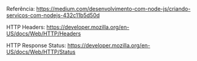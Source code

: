 Referência:
https://medium.com/desenvolvimento-com-node-js/criando-servicos-com-nodejs-432c11b5d50d

HTTP Headers:
https://developer.mozilla.org/en-US/docs/Web/HTTP/Headers

HTTP Response Status:
https://developer.mozilla.org/en-US/docs/Web/HTTP/Status